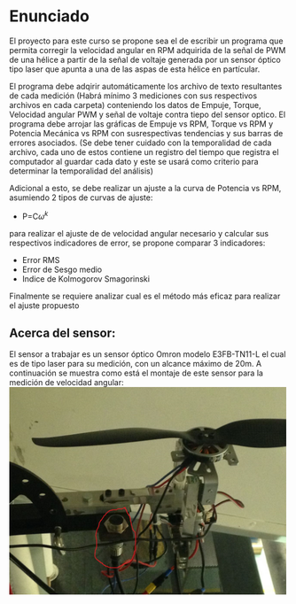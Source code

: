# Enunciado

El proyecto para este curso se propone sea el de escribir un programa que permita corregir la velocidad angular en RPM adquirida de la señal de PWM de una hélice  a partir de la señal de voltaje generada por un sensor óptico tipo laser que apunta a una de las aspas de esta hélice en partícular.

El programa debe adqirir automáticamente los archivo de texto resultantes de cada medición (Habrá mínimo 3 mediciones con sus respectivos archivos en cada carpeta) conteniendo los datos de Empuje, Torque, Velocidad angular PWM y señal de voltaje contra tiepo del sensor optico. El programa debe arrojar las gráficas de Empuje vs RPM, Torque vs RPM y Potencia Mecánica vs RPM con susrespectivas tendencias y sus barras de errores asociados. (Se debe tener cuidado con la temporalidad de cada archivo, cada uno de estos contiene un registro del tiempo que registra el computador al guardar cada dato y este se usará como criterio para determinar la temporalidad del análisis)

Adicional a esto, se debe realizar un ajuste a la curva de Potencia vs RPM, asumiendo 2 tipos de curvas de ajuste:

* P=C$\omega^k$

para realizar el ajuste de de velocidad angular necesario y calcular sus respectivos indicadores de error, se propone comparar 3 indicadores: 

* Error RMS
* Error de Sesgo medio
* Indice de Kolmogorov Smagorinski

Finalmente se requiere analizar cual es el método más eficaz para realizar el ajuste propuesto

## Acerca del sensor:

El sensor a trabajar es un sensor óptico Omron modelo E3FB-TN11-L el cual es de tipo laser para su medición, con un alcance máximo de 20m. A continuación se muestra como está el montaje de este sensor para la medición de velocidad angular:
<img src="https://github.com/JuanVillegasSantos/Herramientas-Computacionales-IMEC3602/blob/master/Proyecto/Sensor.png" width="500">

